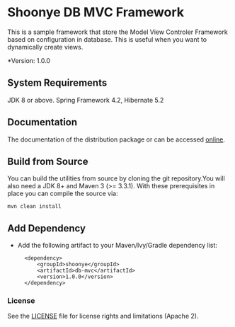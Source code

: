 # Shoonye DB MVC Framework
This is a sample framework that store the Model View Controler Framework based on  configuration in database. This is useful when you want to dynamically create views. 

*Version: 1.0.0

## System Requirements

JDK 8 or above. Spring Framework 4.2, Hibernate 5.2

## Documentation

The documentation of the distribution package or can be accessed [online](http://readthedocs.org/to_be_done/).

## Build from Source

You can build the utilities from source by cloning the git repository.You will also need a JDK 8+ and Maven 3 (>= 3.3.1). With these prerequisites in place you can compile the source via:

    mvn clean install
    
## Add Dependency

* Add the following artifact to your Maven/Ivy/Gradle dependency list:

        <dependency>
            <groupId>shoonye</groupId>
            <artifactId>db-mvc</artifactId>
            <version>1.0.0</version>
        </dependency>

### License

See the [LICENSE](LICENSE.txt) file for license rights and limitations (Apache 2).